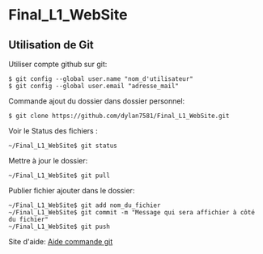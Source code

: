 # Final_L1_WebSite

## Utilisation de Git

Utiliser compte github sur git:

	$ git config --global user.name "nom_d'utilisateur"
	$ git config --global user.email "adresse_mail"

Commande ajout du dossier dans dossier personnel:

	$ git clone https://github.com/dylan7581/Final_L1_WebSite.git

Voir le Status des fichiers :

	~/Final_L1_WebSite$ git status

Mettre à jour le dossier:

	~/Final_L1_WebSite$ git pull

Publier fichier ajouter dans le dossier:

	~/Final_L1_WebSite$ git add nom_du_fichier
	~/Final_L1_WebSite$ git commit -m "Message qui sera affichier à côté du fichier"
	~/Final_L1_WebSite$ git push

Site d'aide:
[Aide commande git](https://gist.github.com/acquelito/8596717)
